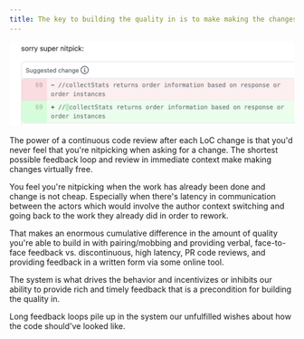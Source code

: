 ```yaml
---
title: The key to building the quality in is to make making the changes very cheap
---
```


![](/assets/images/nitpick.png)  

The power of a continuous code review after each LoC change is that you'd never feel that you're nitpicking when asking for a change.
The shortest possible feedback loop and review in immediate context make making changes virtually free.

You feel you're nitpicking when the work has already been done and change is not cheap.
Especially when there's latency in communication between the actors which would involve the author context switching and going back to the work they already did in order to rework.

That makes an enormous cumulative difference in the amount of quality you're able to build in with pairing/mobbing and providing verbal, face-to-face feedback vs. discontinuous, high latency, PR code reviews, and providing feedback in a written form via some online tool.

The system is what drives the behavior and incentivizes or inhibits our ability to provide rich and timely feedback that is a precondition for building the quality in.

Long feedback loops pile up in the system our unfulfilled wishes about how the code should've looked like.
